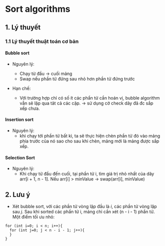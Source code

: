 # Sort algorithms

## 1. Lý thuyết

### 1.1 Lý thuyết thuật toán cơ bản

#### Bubble sort
+ Nguyên lý:
  + Chạy từ đầu -> cuối mảng
  + Swap nếu phần tử đứng sau nhỏ hơn phần tử đứng trước

+ Hạn chế:
  + Với trường hợp chỉ có số ít các phẩn tử cần hoán vị, bubble algorithm vẫn sẽ lặp qua tât cả các cặp.
  -> sử dụng cờ check dãy đã đc sắp xếp chưa.

#### Insertion sort
+ Nguyên lý:
  + khi chạy tới phần tử bất kì, ta sẽ thực hiện chèn phần tử đó vào mảng phía trước của nó sao cho sau khi chèn, mảng mới là mảng được sắp xếp.

#### Selection Sort
+ Nguyên lý:
  + Khi chạy tử đầu đến cuối, tại phần tử i, tìm giá trị nhỏ nhất của dãy arr[i + 1, n - 1]. Nếu arr[i] > minValue -> swap(arr[i], minValue)

## 2. Lưu ý
+ Xét bubble sort, với các phần tử vòng lặp đầu là _i_, các phần tử vòng lặp sau _j_. Sau khi sorted các phần tử i, mảng chỉ cần xét (n - i - 1) phần tử. Một điểm tối ưu nhỏ:
```
for (int i=0; i < n; i++){
  for (int j=0; j < n - i - 1; j++){
  }
}

```